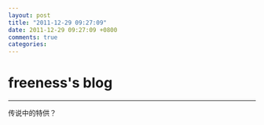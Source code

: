 ```yaml
---
layout: post
title: "2011-12-29 09:27:09"
date: 2011-12-29 09:27:09 +0800
comments: true
categories: 
---
```


# freeness's blog

----------

>
传说中的特供？
